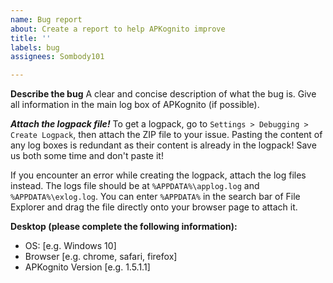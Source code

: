 ```yaml
---
name: Bug report
about: Create a report to help APKognito improve
title: ''
labels: bug
assignees: Sombody101

---
```


**Describe the bug**
A clear and concise description of what the bug is. Give all information in the main log box of APKognito (if possible).

***Attach the logpack file!***
To get a logpack, go to `Settings > Debugging > Create Logpack`, then attach the ZIP file to your issue.
   Pasting the content of any log boxes is redundant as their content is already in the logpack! Save us both some time and don't paste it!

If you encounter an error while creating the logpack, attach the log files instead. The logs file should be at `%APPDATA%\applog.log` and `%APPDATA%\exlog.log`. You can enter `%APPDATA%` in the search bar of File Explorer and drag the file directly onto your browser page to attach it.

**Desktop (please complete the following information):**
 - OS: [e.g. Windows 10]
 - Browser [e.g. chrome, safari, firefox]
 - APKognito Version [e.g. 1.5.1.1]
